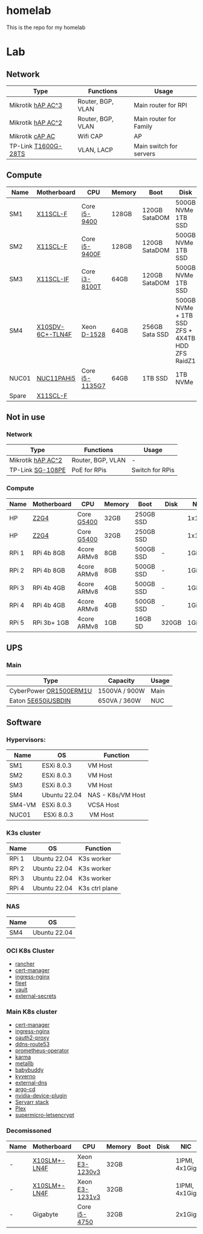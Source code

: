 # homelab
This is the repo for my homelab

# Lab

## Network

| Type | Functions | Usage |
|----|----|----|
| Mikrotik [hAP AC^3](https://mikrotik.com/product/hap_ac3) | Router, BGP, VLAN | Main router for RPI |
| Mikrotik [hAP AC^2](https://mikrotik.com/product/hap_ac2) | Router, BGP, VLAN | Main router for Family |
| Mikrotik [cAP AC](https://mikrotik.com/product/cap_ac) | Wifi CAP | AP |
| TP-Link [T1600G-28TS](https://www.tp-link.com/business-networking/smart-switch/t1600g-28ts) | VLAN, LACP | Main switch for servers |

## Compute

| Name | Motherboard | CPU | Memory | Boot | Disk | NIC |
|----|----|----|----|----|----|----|
| SM1 | [X11SCL-F](https://www.supermicro.com/en/products/motherboard/X11SCL-F) | Core [i5-9400](https://ark.intel.com/content/www/us/en/ark/products/134898/intel-core-i59400-processor-9m-cache-up-to-4-10-ghz.html)  | 128GB  |120GB SataDOM     | 500GB NVMe 1TB SSD                               | 1IPMI, 2x1Gig |
| SM2 | [X11SCL-F](https://www.supermicro.com/en/products/motherboard/X11SCL-F) | Core [i5-9400F](https://ark.intel.com/content/www/us/en/ark/products/190883/intel-core-i59400f-processor-9m-cache-up-to-4-10-ghz.html) | 128GB | 120GB SataDOM     | 500GB NVMe 1TB SSD                               | 1IPMI, 2x1Gig |
| SM3 | [X11SCL-IF](https://www.supermicro.com/en/products/motherboard/X11SCL-IF)                           | Core [i3-8100T](https://ark.intel.com/content/www/us/en/ark/products/129944/intel-core-i38100t-processor-6m-cache-3-10-ghz.html)     | 64GB | 120GB SataDOM | 500GB NVMe 1TB SSD                        | 1IPMI, 2x1Gig |
| SM4 | [X10SDV-6C+-TLN4F](https://www.supermicro.com/en/products/motherboard/X10SDV-6C+-TLN4F)             | Xeon [D-1528](https://ark.intel.com/content/www/us/en/ark/products/91198/intel-xeon-processor-d1528-9m-cache-1-90-ghz.html)           | 64GB | 256GB Sata SSD  | 500GB NVMe + 1TB SSD ZFS + 4X4TB HDD ZFS RaidZ1 | 1IPMI, 2x1Gig, 2x10Gig |
| NUC01 | [NUC11PAHi5](https://www.intel.com/content/www/us/en/products/sku/205040/intel-nuc-11-performance-kit-nuc11pahi5/specifications.html) | Core [i5-1135G7](https://www.intel.com/content/www/us/en/products/sku/208658/intel-core-i51135g7-processor-8m-cache-up-to-4-20-ghz/specifications.html) | 64GB | 1TB SSD | 1TB NVMe | 1x2.5Gig |
| Spare | [X11SCL-F](https://www.supermicro.com/en/products/motherboard/X11SCL-F)| | | | | |

## Not in use

### Network

| Type | Functions | Usage |
|----|----|----|
| Mikrotik [hAP AC^2](https://mikrotik.com/product/hap_ac2) | Router, BGP, VLAN | - |
| TP-Link [SG-108PE](https://www.tp-link.com/hu/business-networking/easy-smart-switch/tl-sg108pe/) | PoE for RPis | Switch for RPis |

### Compute

| Name | Motherboard | CPU | Memory | Boot | Disk | NIC |
|----|----|----|----|----|----|----|
| HP  | [Z2G4](https://support.hp.com/us-en/product/hp-z2-tower-g4-workstation/20063240/document/c06100744) | Core [G5400](https://ark.intel.com/content/www/us/en/ark/products/129951/intel-pentium-gold-g5400-processor-4m-cache-3-70-ghz.html) | 32GB | 250GB SSD     |                                | 1x1Gig |
| HP  | [Z2G4](https://support.hp.com/us-en/product/hp-z2-tower-g4-workstation/20063240/document/c06100744) | Core [G5400](https://ark.intel.com/content/www/us/en/ark/products/129951/intel-pentium-gold-g5400-processor-4m-cache-3-70-ghz.html) | 32GB | 250GB SSD     |                                | 1x1Gig |
| RPi 1 |  RPi 4b 8GB  | 4core ARMv8 | 8GB | 500GB SSD | -     | 1Gig |
| RPi 2 |  RPi 4b 8GB  | 4core ARMv8 | 8GB | 500GB SSD | -     | 1Gig |
| RPi 3 |  RPi 4b 4GB  | 4core ARMv8 | 4GB | 500GB SSD | -     | 1Gig |
| RPi 4 |  RPi 4b 4GB  | 4core ARMv8 | 4GB | 500GB SSD | -     | 1Gig |
| RPi 5 |  RPi 3b+ 1GB | 4core ARMv8 | 1GB | 16GB SD   | 320GB | 1Gig |

## UPS

### Main

| Type | Capacity | Usage |
|---|---|---|
| CyberPower [OR1500ERM1U](https://www.cyberpower.com/eu/en/product/sku/or1500erm1u) | 1500VA / 900W | Main |
| Eaton [5E650iUSBDIN](http://powerquality.eaton.com/5E650iUSBDIN.aspx?cx=58) | 650VA / 360W | NUC | 

## Software

### Hypervisors:

| Name | OS | Function |
|---|---|---|
| SM1 | ESXi 8.0.3 | VM Host |
| SM2 | ESXi 8.0.3 | VM Host |
| SM3 | ESXi 8.0.3 | VM Host |
| SM4 | Ubuntu 22.04 | NAS - K8s/VM Host |
| SM4-VM | ESXi 8.0.3 | VCSA Host |
| NUC01 | ESXi 8.0.3 | VM Host |

### K3s cluster

| Name | OS | Function |
|---|---|---|
| RPi 1 | Ubuntu 22.04 | K3s worker |
| RPi 2 | Ubuntu 22.04 | K3s worker |
| RPi 3 | Ubuntu 22.04 | K3s worker |
| RPi 4 | Ubuntu 22.04 | K3s ctrl plane |

### NAS

| Name | OS |
|---|---|
| SM4 | Ubuntu 22.04 |


### OCI K8s Cluster

* [rancher](https://rancher.com)
* [cert-manager](https://cert-manager.io)
* [ingress-nginx](https://kubernetes.github.io/ingress-nginx)
* [fleet](https://fleet.rancher.io/)
* [vault](https://vaultproject.io)
* [external-secrets](https://external-secrets.io)



### Main K8s cluster

* [cert-manager](https://cert-manager.io)
* [ingress-nginx](https://kubernetes.github.io/ingress-nginx)
* [oauth2-proxy](https://oauth2-proxy.github.io/oauth2-proxy/)
* [ddns-route53](https://crazymax.dev/ddns-route53/)
* [prometheus-operator](https://prometheus-operator.dev/)
* [karma](https://karma-dashboard.io/)
* [metallb](https://metallb.universe.tf/)
* [babybuddy](https://docs.baby-buddy.net/)
* [kyverno](https://kyverno.io/)
* [external-dns](https://github.com/kubernetes-sigs/external-dns)
* [argo-cd](https://argo-cd.readthedocs.io/en/stable/)
* [nvidia-device-plugin](https://github.com/NVIDIA/k8s-device-plugin)
* [Servarr stack](https://wiki.servarr.com/)
* [Plex](https://plex.tv)
* [supermicro-letsencrypt](https://github.com/marthydavid/supermicro-letsencrypt)


### Decomissoned

| Name | Motherboard | CPU | Memory | Boot | Disk | NIC |
|----|----|----|----|----|----|----|
| - | [X10SLM+-LN4F](https://www.supermicro.com/en/products/motherboard/X10SLM+-LN4F)                     | Xeon [E3-1230v3](https://ark.intel.com/content/www/us/en/ark/products/75054/intel-xeon-processor-e3-1230-v3-8m-cache-3-30-ghz.html)  | 32GB | | | 1IPMI, 4x1Gig |
| - | [X10SLM+-LN4F](https://www.supermicro.com/en/products/motherboard/X10SLM+-LN4F)                     | Xeon [E3-1231v3](https://ark.intel.com/content/www/us/en/ark/products/80910/intel-xeon-processor-e31231-v3-8m-cache-3-40-ghz.html)   | 32GB | | | 1IPMI, 4x1Gig |
| - | Gigabyte                                                                                         | Core [i5-4750](https://ark.intel.com/content/www/us/en/ark/products/75043/intel-core-i5-4570-processor-6m-cache-up-to-3-60-ghz.html) | 32GB | | | 2x1Gig |


